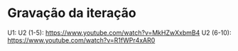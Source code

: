 <div align="justify">

  # Gravação da iteração
  U1: 
  U2 (1-5): https://www.youtube.com/watch?v=MkHZwXxbmB4
  U2 (6-10): https://www.youtube.com/watch?v=R1fWPr4xAR0
</div>  
